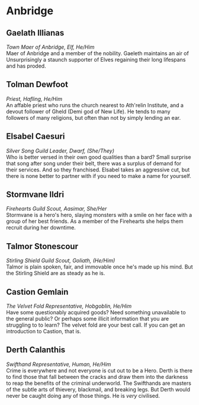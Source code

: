 # Anbridge
## Gaelath Illianas  
*Town Maer of Anbridge, Elf, He/Him*  
Maer of Anbridge and a member of the nobility. Gaeleth maintains an air of  Unsurprisingly a staunch supporter of Elves regaining their long lifespans and has proded.
## Tolman Dewfoot  
*Priest, Hafling, He/Him*  
An affable priest who runs the church nearest to Ath'relin Institute, and a devout follower of Gheld (Demi god of New Life). He tends to many followers of many religions, but often than not by simply lending an ear. 
## Elsabel Caesuri  
*Silver Song Guild Leader, Dwarf, (She/They)*  
Who is better versed in their own good qualities than a bard? Small surprise that song after song under their belt, there was a surplus of demand for their services. And so they franchised. Elsabel takes an aggressive cut, but there is none better to partner with if you need to make a name for yourself.  
## Stormvane Ildri  
*Firehearts Guild Scout, Aasimar, She/Her*  
Stormvane is a hero's hero, slaying monsters with a smile on her face with a group of her best friends. As a member of the Firehearts she helps them recruit during her downtime.  
## Talmor Stonescour  
*Stirling Shield Guild Scout, Goliath, (He/Him)*  
Talmor is plain spoken, fair, and immovable once he's made up his mind. But the Stirling Shield are as steady as he is.  
## Castion Gemlain  
*The Velvet Fold Representative, Hobgoblin, He/Him*  
Have some questionably acquired goods? Need something unavailable to the general public? Or perhaps some illicit information that you are struggling to to learn? The velvet fold are your best call. If you can get an introduction to Castion, that is.    
## Derth Calanthis  
*Swifthand Representative, Human, He/Him*  
Crime is everywhere and not everyone is cut out to be a Hero. Derth is there to find those that fall between the cracks and draw them into the darkness to reap the benefits of the criminal underworld. The Swifthands are masters of the subtle arts of thievery, blackmail, and breaking legs. But Derth would never be caught doing any of those things. He is *very* civilised.  